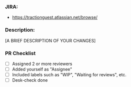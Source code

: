 ### JIRA: ###

- https://tractionguest.atlassian.net/browse/

### Description: ###

[A BRIEF DESCRIPTION OF YOUR CHANGES]

### PR Checklist ###

- [ ] Assigned 2 or more reviewers
- [ ] Added yourself as "Assignee"
- [ ] Included labels such as "WIP", "Waiting for reviews", etc.
- [ ] Desk-check done
